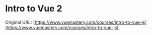 # Intro to Vue 2

Original URL: [https://www.vuemastery.com/courses/intro-to-vue-js](https://www.vuemastery.com/courses/intro-to-vue-js).

